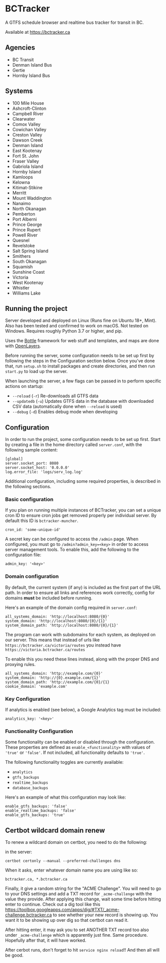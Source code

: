 # BCTracker

A GTFS schedule browser and realtime bus tracker for transit in BC.

Available at https://bctracker.ca

## Agencies

- BC Transit
- Denman Island Bus
- Gertie
- Hornby Island Bus

## Systems

- 100 Mile House
- Ashcroft-Clinton
- Campbell River
- Clearwater
- Comox Valley
- Cowichan Valley
- Creston Valley
- Dawson Creek
- Denman Island
- East Kootenay
- Fort St. John
- Fraser Valley
- Gabriola Island
- Hornby Island
- Kamloops
- Kelowna
- Kitimat-Stikine
- Merritt
- Mount Waddington
- Nanaimo
- North Okanagan
- Pemberton
- Port Alberni
- Prince George
- Prince Rupert
- Powell River
- Quesnel
- Revelstoke
- Salt Spring Island
- Smithers
- South Okanagan
- Squamish
- Sunshine Coast
- Victoria
- West Kootenay
- Whistler
- Williams Lake

## Running the project

Server developed and deployed on Linux (Runs fine on Ubuntu 18+, Mint).
Also has been tested and confirmed to work on macOS.
Not tested on Windows.
Requires roughly Python 3.7 or higher, and pip.

Uses the [Bottle](https://bottlepy.org) framework for web stuff and templates, and maps are done with [OpenLayers](https://openlayers.org).

Before running the server, some configuration needs to be set up first by following the steps in the Configuration section below.
Once you've done that, run `setup.sh` to install packages and create directories, and then run `start.py` to load up the server.

When launching the server, a few flags can be passed in to perform specific actions on startup:

- `--reload` (`-r`) Re-downloads all GTFS data
- `--updatedb` (`-u`) Updates GTFS data in the database with downloaded CSV data (automatically done when `--reload` is used)
- `--debug` (`-d`) Enables debug mode when developing

## Configuration

In order to run the project, some configuration needs to be set up first.
Start by creating a file in the home directory called `server.conf`, with the following sample content:

```
[global]
server.socket_port: 8080
server.socket_host: '0.0.0.0'
log.error_file: 'logs/serv_log.log'
```

Additional configuration, including some required properties, is described in the following sections.

### Basic configuration

If you plan on running multiple instances of BCTracker, you can set a unique cron ID to ensure cron jobs get removed properly per individual server.
By default this ID is `bctracker-muncher`.

```
cron_id: 'some-unique-id'
```

A secret key can be configured to access the `/admin` page.
When configured, you must go to `/admin?admin_key=<key>` in order to access server management tools.
To enable this, add the following to the configuration file:

```
admin_key: '<key>'
```

### Domain configuration

By default, the current system (if any) is included as the first part of the URL path.
In order to ensure all links and references work correctly, config for domains **must** be included before running.

Here's an example of the domain config required in `server.conf`:

```
all_systems_domain: 'http://localhost:8080/{0}'
system_domain: 'http://localhost:8080/{0}/{1}'
system_domain_path: 'http://localhost:8080/{0}/{1}'
```

The program can work with subdomains for each system, as deployed on our server.
This means that instead of urls like `https://bctracker.ca/victoria/routes` you instead have `https://victoria.bctracker.ca/routes`

To enable this you need these lines instead, along with the proper DNS and proxying rules.

```
all_systems_domain: 'http://example.com/{0}'
system_domain: 'http://{0}.example.com/{1}'
system_domain_path: 'http://example.com/{0}/{1}
cookie_domain: 'example.com'
```

### Key Configuration

If analytics is enabled (see below), a Google Analytics tag must be included:

```
analytics_key: '<key>'
```

### Functionality Configuration

Some functionality can be enabled or disabled through the configuration.
These properties are defined as `enable_<functionality>` with values of `'true'` or `'false'`.
If not included, all functionality defaults to `'true'`.

The following functionality toggles are currently available:
- `analytics`
- `gtfs_backups`
- `realtime_backups`
- `database_backups`

Here's an example of what this configuration may look like:

```
enable_gtfs_backups: 'false'
enable_realtime_backups: 'false'
enable_gtfs_backups: 'true'
```

## Certbot wildcard domain renew

To renew a wildcard domain on certbot, you need to do the following:

in the server:

```
certbot certonly --manual --preferred-challenges dns
```

When it asks, enter whatever domain name you are using like so:
```
bctracker.ca, *.bctracker.ca
```

Finally, it give a random string for the "ACME Challenge". You will need to go to your DNS settings and add a TXT record for `_acme-challenge` with the value they provide.
After applying this change, wait some time before hitting enter to continue. Check out a dig tool like this https://toolbox.googleapps.com/apps/dig/#TXT/_acme-challenge.bctracker.ca 
to see whether your new record is showing up. You want it to be showing up over dig so that certbot can read it.

After hitting enter, it may ask you to set ANOTHER TXT record too also under `_acme-challenge` which is apparently just fine. Same procedure. Hopefully after that, it will have worked.

After cerbot runs, don't forget to hit `service nginx reload`!! And then all will be good.

